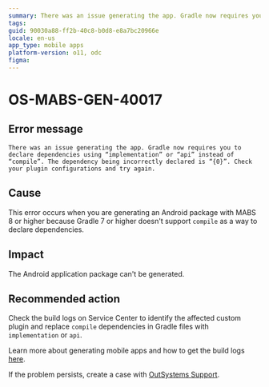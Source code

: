 ```yaml
---
summary: There was an issue generating the app. Gradle now requires you to declare dependencies using “implementation” or “api” instead of “compile”. The dependency being incorrectly declared is “{0}”. Check your plugin configurations and try again.
tags:
guid: 90030a88-ff2b-40c8-b0d8-e8a7bc20966e
locale: en-us
app_type: mobile apps
platform-version: o11, odc
figma:
---
```


# OS-MABS-GEN-40017

## Error message

`There was an issue generating the app. Gradle now requires you to declare dependencies using “implementation” or “api” instead of “compile”. The dependency being incorrectly declared is “{0}”. Check your plugin configurations and try again.`

## Cause

This error occurs when you are generating an Android package with MABS 8 or higher because Gradle 7 or higher doesn't support `compile` as a way to declare dependencies.

## Impact

The Android application package can't be generated.

## Recommended action

Check the build logs on Service Center to identify the affected custom plugin and replace `compile` dependencies in Gradle files with `implementation` or `api`.

Learn more about generating mobile apps and how to get the build logs [here](https://success.outsystems.com/Documentation/11/Delivering_Mobile_Apps/Generate_and_Distribute_Your_Mobile_App#download-mobile-app-build-logs).

If the problem persists, create a case with [OutSystems Support](https://www.outsystems.com/support/portal/open-support-case?ErrorCode=OS-MABS-GEN-40017).
